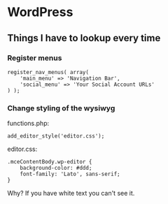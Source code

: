 # WordPress

## Things I have to lookup every time

### Register menus

    register_nav_menus( array(
    	'main_menu' => 'Navigation Bar',
    	'social_menu' => 'Your Social Account URLs'
    ) );

### Change styling of the wysiwyg

functions.php:

    add_editor_style('editor.css');

editor.css:

    .mceContentBody.wp-editor {
    	background-color: #ddd;
    	font-family: 'Lato', sans-serif;
    }

Why? If you have white text you can't see it. 
